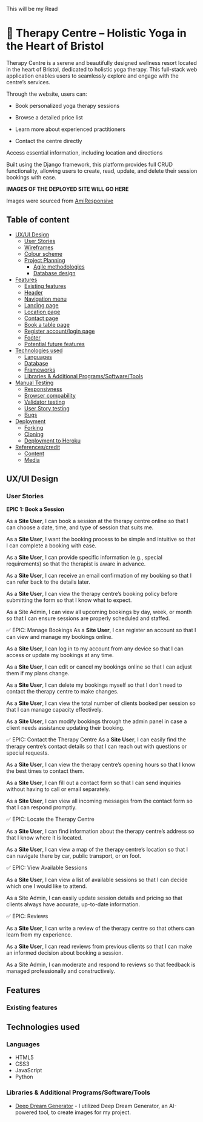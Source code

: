 This will be my Read

# 🌿 Therapy Centre – Holistic Yoga in the Heart of Bristol

Therapy Centre is a serene and beautifully designed wellness resort located in the heart of Bristol, dedicated to holistic yoga therapy. This full-stack web application enables users to seamlessly explore and engage with the centre’s services.

Through the website, users can:

- Book personalized yoga therapy sessions

- Browse a detailed price list

- Learn more about experienced practitioners

- Contact the centre directly

Access essential information, including location and directions

Built using the Django framework, this platform provides full CRUD functionality, allowing users to create, read, update, and delete their session bookings with ease.

**IMAGES OF THE DEPLOYED SITE WILL GO HERE**

Images were sourced from [AmiResponsive](https://amiresponsive.co.uk/)

## Table of content
- [UX/UI Design](#uxui-design)
  - [User Stories](#user-stories)
  - [Wireframes](#wireframes)
  - [Colour scheme](#colour-scheme)
  - [Project Planning](#project-planning)
    - [Agile methodologies](#agile-methodologies)
    - [Database design](#database-design)
- [Features](#features)
  - [Existing features](#existing-features)
  - [Header](#header)
  - [Navigation menu](#navigation-menu)
  - [Landing page](#landing-page)
  - [Location page](#location-page)
  - [Contact page](#contact-page)
  - [Book a table page](#book-a-table-page)
  - [Register account/login page](#register-accountlogin-page)
  - [Footer](#footer)
  - [Potential future features](#potential-future-features)
- [Technologies used](#technologies-used)
  - [Languages](#languages)
  - [Database](#database)
  - [Frameworks](#frameworks)
  - [Libraries & Additional Programs/Software/Tools](#libraries--additional-programssoftwaretools)
- [Manual Testing](#manual-testing)
  - [Responsivness](#responsivness)
  - [Browser compability](#browser-compability)
  - [Validator testing](#validator-testing)
  - [User Story testing](#user-story-testing)
  - [Bugs](#bugs)
- [Deployment](#deployment)
  - [Forking](#forking)
  - [Cloning](#cloning)
  - [Deployment to Heroku](#deployment-to-heroku)
- [References/credit](#referencescredit)
  - [Content](#content)
  - [Media](#media)

## UX/UI Design

### User Stories

**EPIC 1: Book a Session**

As a **Site User**, I can book a session at the therapy centre online so that I can choose a date, time, and type of session that suits me.

As a **Site User**, I want the booking process to be simple and intuitive so that I can complete a booking with ease.

As a **Site User**, I can provide specific information (e.g., special requirements) so that the therapist is aware in advance.

As a **Site User**, I can receive an email confirmation of my booking so that I can refer back to the details later.

As a **Site User**, I can view the therapy centre’s booking policy before submitting the form so that I know what to expect.

As a Site Admin, I can view all upcoming bookings by day, week, or month so that I can ensure sessions are properly scheduled and staffed.

✅ EPIC: Manage Bookings
As a **Site User**, I can register an account so that I can view and manage my bookings online.

As a **Site User**, I can log in to my account from any device so that I can access or update my bookings at any time.

As a **Site User**, I can edit or cancel my bookings online so that I can adjust them if my plans change.

As a **Site User**, I can delete my bookings myself so that I don’t need to contact the therapy centre to make changes.

As a **Site User**, I can view the total number of clients booked per session so that I can manage capacity effectively.

As a **Site User**, I can modify bookings through the admin panel in case a client needs assistance updating their booking.

✅ EPIC: Contact the Therapy Centre
As a **Site User**, I can easily find the therapy centre’s contact details so that I can reach out with questions or special requests.

As a **Site User**, I can view the therapy centre’s opening hours so that I know the best times to contact them.

As a **Site User**, I can fill out a contact form so that I can send inquiries without having to call or email separately.

As a **Site User**, I can view all incoming messages from the contact form so that I can respond promptly.

✅ EPIC: Locate the Therapy Centre

As a **Site User**, I can find information about the therapy centre’s address so that I know where it is located.

As a **Site User**, I can view a map of the therapy centre’s location so that I can navigate there by car, public transport, or on foot.

✅ EPIC: View Available Sessions

As a **Site User**, I can view a list of available sessions so that I can decide which one I would like to attend.

As a Site Admin, I can easily update session details and pricing so that clients always have accurate, up-to-date information.

✅ EPIC: Reviews

As a **Site User**, I can write a review of the therapy centre so that others can learn from my experience.

As a **Site User**, I can read reviews from previous clients so that I can make an informed decision about booking a session.

As a Site Admin, I can moderate and respond to reviews so that feedback is managed professionally and constructively.



## Features

### Existing features


## Technologies used

### Languages
- HTML5
- CSS3
- JavaScript
- Python

### Libraries & Additional Programs/Software/Tools

- [Deep Dream Generator](https://deepdreamgenerator.com/) - I utilized Deep Dream Generator, an AI-powered tool, to create images for my project.